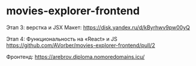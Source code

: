 # movies-explorer-frontend
Этап 3: верстка и JSX
Макет: https://disk.yandex.ru/d/kByrhwv9pw00yQ

Этап 4: Функциональность на «React» и JS
https://github.com/AVorber/movies-explorer-frontend/pull/2

Фронтенд: https://arebrov.diploma.nomoredomains.icu/
